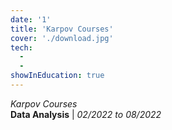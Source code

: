 ```yaml
---
date: '1'
title: 'Karpov Courses'
cover: './download.jpg'
tech:
  - 
  - 
showInEducation: true
---
```

*Karpov Courses*  
**Data Analysis** | *02/2022 to 08/2022*  
